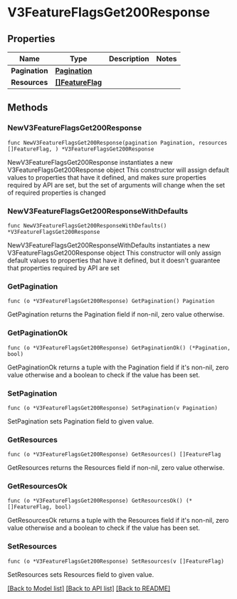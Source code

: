 # V3FeatureFlagsGet200Response

## Properties

Name | Type | Description | Notes
------------ | ------------- | ------------- | -------------
**Pagination** | [**Pagination**](Pagination.md) |  | 
**Resources** | [**[]FeatureFlag**](FeatureFlag.md) |  | 

## Methods

### NewV3FeatureFlagsGet200Response

`func NewV3FeatureFlagsGet200Response(pagination Pagination, resources []FeatureFlag, ) *V3FeatureFlagsGet200Response`

NewV3FeatureFlagsGet200Response instantiates a new V3FeatureFlagsGet200Response object
This constructor will assign default values to properties that have it defined,
and makes sure properties required by API are set, but the set of arguments
will change when the set of required properties is changed

### NewV3FeatureFlagsGet200ResponseWithDefaults

`func NewV3FeatureFlagsGet200ResponseWithDefaults() *V3FeatureFlagsGet200Response`

NewV3FeatureFlagsGet200ResponseWithDefaults instantiates a new V3FeatureFlagsGet200Response object
This constructor will only assign default values to properties that have it defined,
but it doesn't guarantee that properties required by API are set

### GetPagination

`func (o *V3FeatureFlagsGet200Response) GetPagination() Pagination`

GetPagination returns the Pagination field if non-nil, zero value otherwise.

### GetPaginationOk

`func (o *V3FeatureFlagsGet200Response) GetPaginationOk() (*Pagination, bool)`

GetPaginationOk returns a tuple with the Pagination field if it's non-nil, zero value otherwise
and a boolean to check if the value has been set.

### SetPagination

`func (o *V3FeatureFlagsGet200Response) SetPagination(v Pagination)`

SetPagination sets Pagination field to given value.


### GetResources

`func (o *V3FeatureFlagsGet200Response) GetResources() []FeatureFlag`

GetResources returns the Resources field if non-nil, zero value otherwise.

### GetResourcesOk

`func (o *V3FeatureFlagsGet200Response) GetResourcesOk() (*[]FeatureFlag, bool)`

GetResourcesOk returns a tuple with the Resources field if it's non-nil, zero value otherwise
and a boolean to check if the value has been set.

### SetResources

`func (o *V3FeatureFlagsGet200Response) SetResources(v []FeatureFlag)`

SetResources sets Resources field to given value.



[[Back to Model list]](../README.md#documentation-for-models) [[Back to API list]](../README.md#documentation-for-api-endpoints) [[Back to README]](../README.md)


